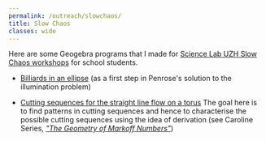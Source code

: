```yaml
---
permalink: /outreach/slowchaos/
title: Slow Chaos
classes: wide
---
```

Here are some Geogebra programs that I made for [Science Lab UZH Slow Chaos workshops](https://www.sciencelab.uzh.ch/de/fuer-schulen/workshops/slowchaos.html) 
for school students.

* [Billiards in an ellipse](/files/slowchaos/ellipse4.ggb) (as a first step in Penrose's solution to the illumination problem)


* [Cutting sequences for the straight line flow on a torus](/files/slowchaos/cuttingseq.ggb) The goal here is to find patterns in cutting sequences and hence to characterise the 
possible cutting sequences using the idea of derivation (see Caroline Series, [*"The Geometry of Markoff Numbers"*](https://link.springer.com/article/10.1007/BF03025802))
